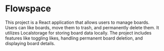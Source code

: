 # Flowspace
This project is a React application that allows users to manage boards. Users can like boards, move them to trash, and permanently delete them. It utilizes Localstorage for storing board data locally. The project includes features like toggling likes, handling permanent board deletion, and displaying board details.
